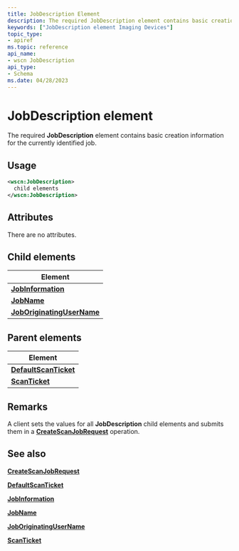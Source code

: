 ```yaml
---
title: JobDescription Element
description: The required JobDescription element contains basic creation information for the currently identified job.
keywords: ["JobDescription element Imaging Devices"]
topic_type:
- apiref
ms.topic: reference
api_name:
- wscn JobDescription
api_type:
- Schema
ms.date: 04/28/2023
---
```


# JobDescription element

The required **JobDescription** element contains basic creation information for the currently identified job.

## Usage

```xml
<wscn:JobDescription>
  child elements
</wscn:JobDescription>
```

## Attributes

There are no attributes.

## Child elements

| Element |
|--|
| [**JobInformation**](jobinformation.md) |
| [**JobName**](jobname.md) |
| [**JobOriginatingUserName**](joboriginatingusername.md) |

## Parent elements

| Element |
|--|
| [**DefaultScanTicket**](defaultscanticket.md) |
| [**ScanTicket**](scanticket.md) |

## Remarks

A client sets the values for all **JobDescription** child elements and submits them in a [**CreateScanJobRequest**](createscanjobrequest.md) operation.

## See also

[**CreateScanJobRequest**](createscanjobrequest.md)

[**DefaultScanTicket**](defaultscanticket.md)

[**JobInformation**](jobinformation.md)

[**JobName**](jobname.md)

[**JobOriginatingUserName**](joboriginatingusername.md)

[**ScanTicket**](scanticket.md)
